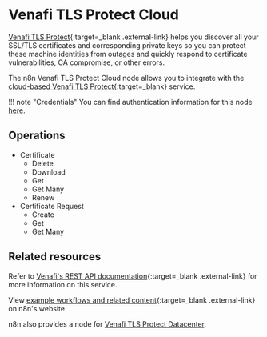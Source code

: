# Venafi TLS Protect Cloud

[Venafi TLS Protect](https://www.venafi.com/platform/tls-protect){:target=_blank .external-link} helps you discover all your SSL/TLS certificates and corresponding private keys so you can protect these machine identities from outages and quickly respond to certificate vulnerabilities, CA compromise, or other errors.

The n8n Venafi TLS Protect Cloud node allows you to integrate with the [cloud-based Venafi TLS Protect](https://vaas.venafi.com/){:target=_blank} service.

!!! note "Credentials"
    You can find authentication information for this node [here](/integrations/builtin/credentials/venafiTlsProtectCloud/).

## Operations

* Certificate
	* Delete
	* Download
	* Get
	* Get Many
	* Renew
* Certificate Request
	* Create
	* Get
	* Get Many

## Related resources

Refer to [Venafi's REST API documentation](https://docs.venafi.cloud/api/vaas-rest-api/){:target=_blank .external-link} for more information on this service.

View [example workflows and related content](https://n8n.io/integrations/venafi-tls-protect-cloud/){:target=_blank .external-link} on n8n's website.

n8n also provides a node for [Venafi TLS Protect Datacenter](/integrations/builtin/app-nodes/n8n-nodes-base.venafitlsprotectdatacenter/).
